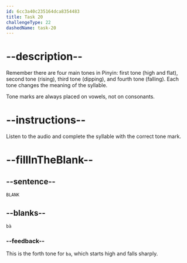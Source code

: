 ```yaml
---
id: 6cc3a40c235164dca8354483
title: Task 20
challengeType: 22
dashedName: task-20
---
```


<!--SPEAKING-->

<!-- (Audio) A: bà -->

# --description--

Remember there are four main tones in Pinyin: first tone (high and flat), second tone (rising), third tone (dipping), and fourth tone (falling). Each tone changes the meaning of the syllable.

Tone marks are always placed on vowels, not on consonants.

# --instructions--

Listen to the audio and complete the syllable with the correct tone mark.

# --fillInTheBlank--

## --sentence--

`BLANK`

## --blanks--

`bà`

### --feedback--

This is the forth tone for `ba`, which starts high and falls sharply.

